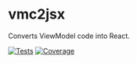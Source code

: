 # vmc2jsx
Converts ViewModel code into React.

[![Tests](https://img.shields.io/travis/ManuelDeLeon/vmc2jsx.svg)](https://travis-ci.org/ManuelDeLeon/vmc2jsx)
[![Coverage](https://codecov.io/github/ManuelDeLeon/vmc2jsx/coverage.svg?branch=master)](https://codecov.io/github/ManuelDeLeon/vmc2jsx?branch=master)